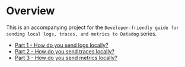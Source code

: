 # Overview

This is an accompanying project for the `Developer-friendly guide for sending local logs, traces, and metrics to Datadog` series.

* [Part 1 - How do you send logs locally?](https://medium.com/@ramirezag/developer-friendly-guide-for-locally-sending-logs-traces-and-metrics-to-datadog-part-1-9b38addb97a7)
* [Part 2 - How do you send traces locally?](https://medium.com/@ramirezag/developer-friendly-guide-for-sending-local-logs-traces-and-metrics-to-datadog-part-2-c14e55c29c21)
* [Part 3 - How do you send metrics locally?](https://medium.com/@ramirezag/developer-friendly-guide-for-sending-local-logs-traces-and-metrics-to-datadog-part-3-7bbc00955932)
